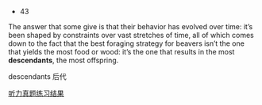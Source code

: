 * 43

The answer that some give is that their behavior has evolved over time: it’s been shaped by constraints over vast stretches of time, all of which comes down to the fact that the best foraging strategy for beavers isn’t the one that yields the most food or wood: it’s the one that results in the most **descendants**, the most offspring.

descendants                后代

[听力真题练习结果](https://toefl.kmf.com/listening/result/165839536329162027/91gi6j)


